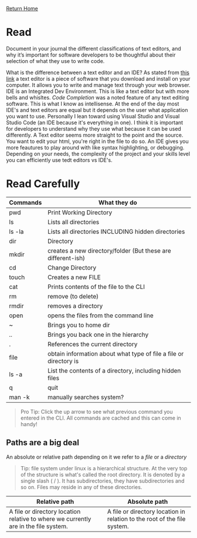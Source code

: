 [Return Home](https://lindseyshepard.github.io/learning-journal-repo/)  


# Read
Document in your journal the different classifications of text editors, and why it’s important for software developers to be thoughtful about their selection of what they use to write code.

What is the difference between a text editor and an IDE?
As stated from [this link](https://codefellows.github.io/code-102-guide/curriculum/class-02/Choosing-A-Text-Editor--The-Older-Coder.pdf) a text editor is a piece of software that you download and install on your computer. It allows you to write and manage text through your web browser. IDE is an Integrated Dev Environment. This is like a text editor but with more bells and whisltes.
_Code Completion_ was a noted feature of any text editing software. This is what I know as intellisense. At the end of the day most IDE's and text editors are equal but it depends on the user what application you want to use. Personally I lean toward using Visual Studio and Visual Studio Code (an IDE because it's everything in one).
I think it is important for developers to understand why they use what because it can be used differently. A Text editor seems more straight to the point and the source. You want to edit your html, you're right in the file to do so. An IDE gives you more feautures to play around with like syntax highlighting, or debugging. Depending on your needs, the complexity of the project and your skills level you can efficiently use tedt editors vs IDE's.





# Read Carefully

Commands | What they do   
--------------- | --------------  
pwd | Print Working Directory   
ls | Lists all directories  
ls -la | Lists all directories INCLUDING hidden directories  
dir | Directory  
mkdir | creates a new directory/folder (But these are different-ish)  
cd | Change Directory  
touch | Creates a new FILE  
cat | Prints contents of the file to the CLI  
rm | remove (to delete)  
rmdir | removes a directory  
open | opens the files from the command line  
~ | Brings you to home dir
.. | Brings you back one in the hierarchy
. | References the current directory
file | obtain information about what type of file a file or directory is
ls -a | List the contents of a directory, including hidden files  
q | quit
man -k <search term> | manually searches system?
  
  >Pro Tip: Click the up arrow to see what previous command you entered in the CLI. All commands are cached and this can come in handy!
  
###  
####  

## Paths are a big deal

An absolute or relative path depending on it we refer to a _file_ or a _directory_
> Tip: file system under linux is a hierarchical structure. At the very top of the structure is what's called the root directory. It is denoted by a single slash ( / ). It has subdirectories, they have subdirectories and so on. Files may reside in any of these directories.

Relative path | Absolute path
------------- | --------------
A file or directory location relative to where we currently are in the file system. | A file or directory location in relation to the root of the file system.


